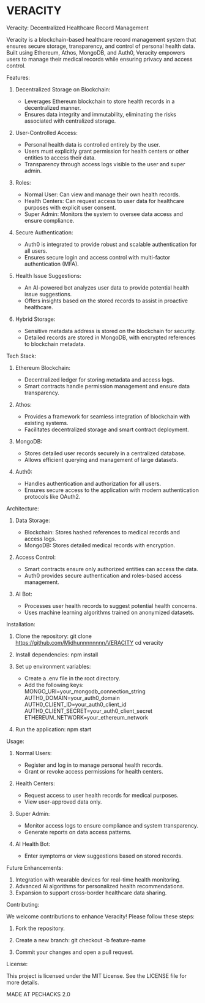 # VERACITY
Veracity: Decentralized Healthcare Record Management

Veracity is a blockchain-based healthcare record management system that ensures secure storage, transparency, and control of personal health data. Built using Ethereum, Athos, MongoDB, and Auth0, Veracity empowers users to manage their medical records while ensuring privacy and access control.

Features:

1. Decentralized Storage on Blockchain:
   - Leverages Ethereum blockchain to store health records in a decentralized manner.
   - Ensures data integrity and immutability, eliminating the risks associated with centralized storage.

2. User-Controlled Access:
   - Personal health data is controlled entirely by the user.
   - Users must explicitly grant permission for health centers or other entities to access their data.
   - Transparency through access logs visible to the user and super admin.

3. Roles:
   - Normal User: Can view and manage their own health records.
   - Health Centers: Can request access to user data for healthcare purposes with explicit user consent.
   - Super Admin: Monitors the system to oversee data access and ensure compliance.

4. Secure Authentication:
   - Auth0 is integrated to provide robust and scalable authentication for all users.
   - Ensures secure login and access control with multi-factor authentication (MFA).

5. Health Issue Suggestions:
   - An AI-powered bot analyzes user data to provide potential health issue suggestions.
   - Offers insights based on the stored records to assist in proactive healthcare.

6. Hybrid Storage:
   - Sensitive metadata address is stored on the blockchain for security.
   - Detailed records are stored in MongoDB, with encrypted references to blockchain metadata.

Tech Stack:

1. Ethereum Blockchain:
   - Decentralized ledger for storing metadata and access logs.
   - Smart contracts handle permission management and ensure data transparency.

2. Athos:
   - Provides a framework for seamless integration of blockchain with existing systems.
   - Facilitates decentralized storage and smart contract deployment.

3. MongoDB:
   - Stores detailed user records securely in a centralized database.
   - Allows efficient querying and management of large datasets.

4. Auth0:
   - Handles authentication and authorization for all users.
   - Ensures secure access to the application with modern authentication protocols like OAuth2.

Architecture:

1. Data Storage:
   - Blockchain: Stores hashed references to medical records and access logs.
   - MongoDB: Stores detailed medical records with encryption.

2. Access Control:
   - Smart contracts ensure only authorized entities can access the data.
   - Auth0 provides secure authentication and roles-based access management.

3. AI Bot:
   - Processes user health records to suggest potential health concerns.
   - Uses machine learning algorithms trained on anonymized datasets.

Installation:

1. Clone the repository:
   git clone https://github.com/Midhunnnnnnnn/VERACITY
   cd veracity

2. Install dependencies:
   npm install

3. Set up environment variables:
   - Create a .env file in the root directory.
   - Add the following keys:
     MONGO_URI=your_mongodb_connection_string
     AUTH0_DOMAIN=your_auth0_domain
     AUTH0_CLIENT_ID=your_auth0_client_id
     AUTH0_CLIENT_SECRET=your_auth0_client_secret
     ETHEREUM_NETWORK=your_ethereum_network

4. Run the application:
   npm start

Usage:

1. Normal Users:
   - Register and log in to manage personal health records.
   - Grant or revoke access permissions for health centers.

2. Health Centers:
   - Request access to user health records for medical purposes.
   - View user-approved data only.

3. Super Admin:
   - Monitor access logs to ensure compliance and system transparency.
   - Generate reports on data access patterns.

4. AI Health Bot:
   - Enter symptoms or view suggestions based on stored records.

Future Enhancements:

1. Integration with wearable devices for real-time health monitoring.
2. Advanced AI algorithms for personalized health recommendations.
3. Expansion to support cross-border healthcare data sharing.

Contributing:

We welcome contributions to enhance Veracity! Please follow these steps:

1. Fork the repository.
2. Create a new branch:
   git checkout -b feature-name

3. Commit your changes and open a pull request.

License:

This project is licensed under the MIT License. See the LICENSE file for more details.

MADE AT PECHACKS 2.0
